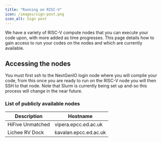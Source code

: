```yaml
---
title: "Running on RISC-V"
icon: /images/sign-post.png
icon_alt: Sign post
---
```


We have a variety of RISC-V compute nodes that you can execute your code upon, with more added as time progresses. This page details how to gain access to run your codes on the nodes and which are currently available.

## Accessing the nodes

You must first ssh to the NextGenIO login node where you will compile your code, from this once you are ready to run on the RISC-V node you will then SSH to that node. Note that Slurm is currently being set up and-so this process will change in the near future.

### List of publicly available nodes

| Description  | Hostname | 
| ------------- | ------------- | 
| HiFive Unmatched  | vipera.epcc.ed.ac.uk | 
| Lichee RV Dock  | kavalan.epcc.ed.ac.uk  | 
